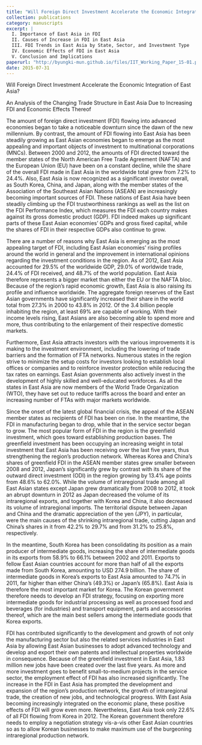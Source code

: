 ```yaml
---
title: "Will Foreign Direct Investment Accelerate the Economic Integration of East Asia?"
collection: publications
category: manuscripts
excerpt: |
  I. Importance of East Asia in FDI  
  II. Causes of Increase in FDI in East Asia  
  III. FDI Trends in East Asia by State, Sector, and Investment Type  
  IV. Economic Effects of FDI in East Asia  
  V. Conclusion and Implications
paperurl: "http://byungki-mun.github.io/files/IIT_Working_Paper_15-01.pdf"
date: 2015-07-31
---
```


Will Foreign Direct Investment Accelerate the Economic Integration of East Asia?

An Analysis of the Changing Trade Structure in East Asia Due to Increasing FDI and Economic Effects Thereof

The amount of foreign direct investment (FDI) flowing into advanced economies began to take a noticeable downturn since the dawn of the new millennium. By contrast, the amount of FDI flowing into East Asia has been steadily growing as East Asian economies began to emerge as the most appealing and important objects of investment to multinational corporations (MNCs). Between 2000 and 2012, the amounts of FDI directed toward the member states of the North American Free Trade Agreement (NAFTA) and the European Union (EU) have been on a constant decline, while the share of the overall FDI made in East Asia in the worldwide total grew from 7.2% to 24.4%. Also, East Asia is now recognized as a significant investor overall, as South Korea, China, and Japan, along with the member states of the Association of the Southeast Asian Nations (ASEAN) are increasingly becoming important sources of FDI. These nations of East Asia have been steadily climbing up the FDI trustworthiness rankings as well as the list on the FDI Performance Index, which measures the FDI each country makes against its gross domestic product (GDP). FDI indeed makes up significant parts of these East Asian economies’ GDPs and gross fixed capital, while the shares of FDI in their respective GDPs also continue to grow.
 
There are a number of reasons why East Asia is emerging as the most appealing target of FDI, including East Asian economies’ rising profiles around the world in general and the improvement in international opinions regarding the investment conditions in the region. As of 2012, East Asia accounted for 29.5% of the worldwide GDP, 29.0% of worldwide trade, 24.4% of FDI received, and 48.7% of the world population. East Asia therefore represents a bigger market than either the EU or the NAFTA bloc. Because of the region’s rapid economic growth, East Asia is also raising its profile and influence worldwide. The aggregate foreign reserves of the East Asian governments have significantly increased their share in the world total from 27.3% in 2000 to 43.8% in 2012. Of the 3.4 billion people inhabiting the region, at least 69% are capable of working. With their income levels rising, East Asians are also becoming able to spend more and more, thus contributing to the enlargement of their respective domestic markets.
 
Furthermore, East Asia attracts investors with the various improvements it is making to the investment environment, including the lowering of trade barriers and the formation of FTA networks. Numerous states in the region strive to minimize the setup costs for investors looking to establish local offices or companies and to reinforce investor protection while reducing the tax rates on earnings. East Asian governments also actively invest in the development of highly skilled and well-educated workforces. As all the states in East Asia are now members of the World Trade Organization (WTO), they have set out to reduce tariffs across the board and enter an increasing number of FTAs with major markets worldwide.
 
Since the onset of the latest global financial crisis, the appeal of the ASEAN member states as recipients of FDI has been on rise. In the meantime, the FDI in manufacturing began to drop, while that in the service sector began to grow. The most popular form of FDI in the region is the greenfield investment, which goes toward establishing production bases. The greenfield investment has been occupying an increasing weight in total investment that East Asia has been receiving over the last five years, thus strengthening the region’s production network. Whereas Korea and China’s shares of greenfield FDI in the ASEAN member states grew smaller between 2008 and 2012, Japan’s significantly grew by contrast with its share of the outward direct investment (ODI) in the region growing by 13.4% age points from 48.6% to 62.0%. While the volume of intraregional trade among all East Asian states except Japan grew dramatically from 2008 to 2012, it took an abrupt downturn in 2012 as Japan decreased the volume of its intraregional exports, and together with Korea and China, it also decreased its volume of intraregional imports. The territorial dispute between Japan and China and the dramatic appreciation of the yen (JPY), in particular, were the main causes of the shrinking intraregional trade, cutting Japan and China’s shares in it from 42.2% to 29.7% and from 31.2% to 25.8%, respectively.
 
In the meantime, South Korea has been consolidating its position as a main producer of intermediate goods, increasing the share of intermediate goods in its exports from 58.9% to 66.1% between 2002 and 2011. Exports to fellow East Asian countries account for more than half of all the exports made from South Korea, amounting to USD 274.9 billion. The share of intermediate goods in Korea’s exports to East Asia amounted to 74.7% in 2011, far higher than either China’s (49.3%) or Japan’s (65.8%). East Asia is therefore the most important market for Korea. The Korean government therefore needs to develop an FDI strategy, focusing on exporting more intermediate goods for industrial processing as well as processed food and beverages (for industries) and transport equipment, parts and accessories thereof, which are the main best sellers among the intermediate goods that Korea exports.
 
FDI has contributed significantly to the development and growth of not only the manufacturing sector but also the related services industries in East Asia by allowing East Asian businesses to adopt advanced technology and develop and export their own patents and intellectual properties worldwide in consequence. Because of the greenfield investment in East Asia, 1.83 million new jobs have been created over the last five years. As more and more investment goes to benefit small-to-medium projects in the service sector, the employment effect of FDI has also increased significantly. The increase in the FDI in East Asia has prompted the development and expansion of the region’s production network, the growth of intraregional trade, the creation of new jobs, and technological progress. With East Asia becoming increasingly integrated on the economic plane, these positive effects of FDI will grow even more. Nevertheless, East Asia took only 22.6% of all FDI flowing from Korea in 2012. The Korean government therefore needs to employ a negotiation strategy vis-a-vis other East Asian countries so as to allow Korean businesses to make maximum use of the burgeoning intraregional production network.
